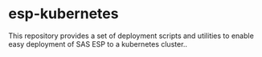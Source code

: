 # esp-kubernetes
This repository provides a set of deployment scripts and utilities to enable easy deployment of SAS ESP to a kubernetes cluster.. 
